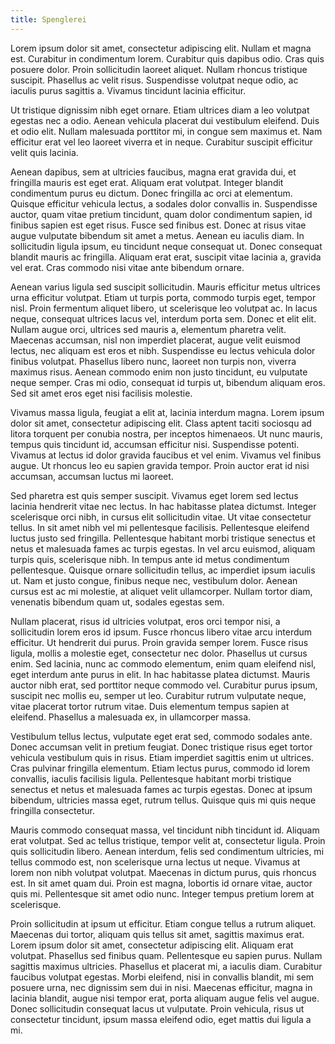 ```yaml
---
title: Spenglerei
---
```


Lorem ipsum dolor sit amet, consectetur adipiscing elit. Nullam et magna est. Curabitur in condimentum lorem. Curabitur quis dapibus odio. Cras quis posuere dolor. Proin sollicitudin laoreet aliquet. Nullam rhoncus tristique suscipit. Phasellus ac velit risus. Suspendisse volutpat neque odio, ac iaculis purus sagittis a. Vivamus tincidunt lacinia efficitur.

Ut tristique dignissim nibh eget ornare. Etiam ultrices diam a leo volutpat egestas nec a odio. Aenean vehicula placerat dui vestibulum eleifend. Duis et odio elit. Nullam malesuada porttitor mi, in congue sem maximus et. Nam efficitur erat vel leo laoreet viverra et in neque. Curabitur suscipit efficitur velit quis lacinia.

Aenean dapibus, sem at ultricies faucibus, magna erat gravida dui, et fringilla mauris est eget erat. Aliquam erat volutpat. Integer blandit condimentum purus eu dictum. Donec fringilla ac orci at elementum. Quisque efficitur vehicula lectus, a sodales dolor convallis in. Suspendisse auctor, quam vitae pretium tincidunt, quam dolor condimentum sapien, id finibus sapien est eget risus. Fusce sed finibus est. Donec at risus vitae augue vulputate bibendum sit amet a metus. Aenean eu iaculis diam. In sollicitudin ligula ipsum, eu tincidunt neque consequat ut. Donec consequat blandit mauris ac fringilla. Aliquam erat erat, suscipit vitae lacinia a, gravida vel erat. Cras commodo nisi vitae ante bibendum ornare.

Aenean varius ligula sed suscipit sollicitudin. Mauris efficitur metus ultrices urna efficitur volutpat. Etiam ut turpis porta, commodo turpis eget, tempor nisl. Proin fermentum aliquet libero, ut scelerisque leo volutpat ac. In lacus neque, consequat ultrices lacus vel, interdum porta sem. Donec et elit elit. Nullam augue orci, ultrices sed mauris a, elementum pharetra velit. Maecenas accumsan, nisl non imperdiet placerat, augue velit euismod lectus, nec aliquam est eros et nibh. Suspendisse eu lectus vehicula dolor finibus volutpat. Phasellus libero nunc, laoreet non turpis non, viverra maximus risus. Aenean commodo enim non justo tincidunt, eu vulputate neque semper. Cras mi odio, consequat id turpis ut, bibendum aliquam eros. Sed sit amet eros eget nisi facilisis molestie.

Vivamus massa ligula, feugiat a elit at, lacinia interdum magna. Lorem ipsum dolor sit amet, consectetur adipiscing elit. Class aptent taciti sociosqu ad litora torquent per conubia nostra, per inceptos himenaeos. Ut nunc mauris, tempus quis tincidunt id, accumsan efficitur nisi. Suspendisse potenti. Vivamus at lectus id dolor gravida faucibus et vel enim. Vivamus vel finibus augue. Ut rhoncus leo eu sapien gravida tempor. Proin auctor erat id nisi accumsan, accumsan luctus mi laoreet.

Sed pharetra est quis semper suscipit. Vivamus eget lorem sed lectus lacinia hendrerit vitae nec lectus. In hac habitasse platea dictumst. Integer scelerisque orci nibh, in cursus elit sollicitudin vitae. Ut vitae consectetur tellus. In sit amet nibh vel mi pellentesque facilisis. Pellentesque eleifend luctus justo sed fringilla. Pellentesque habitant morbi tristique senectus et netus et malesuada fames ac turpis egestas. In vel arcu euismod, aliquam turpis quis, scelerisque nibh. In tempus ante id metus condimentum pellentesque. Quisque ornare sollicitudin tellus, ac imperdiet ipsum iaculis ut. Nam et justo congue, finibus neque nec, vestibulum dolor. Aenean cursus est ac mi molestie, at aliquet velit ullamcorper. Nullam tortor diam, venenatis bibendum quam ut, sodales egestas sem.

Nullam placerat, risus id ultricies volutpat, eros orci tempor nisi, a sollicitudin lorem eros id ipsum. Fusce rhoncus libero vitae arcu interdum efficitur. Ut hendrerit dui purus. Proin gravida semper lorem. Fusce risus ligula, mollis a molestie eget, consectetur nec dolor. Phasellus ut cursus enim. Sed lacinia, nunc ac commodo elementum, enim quam eleifend nisl, eget interdum ante purus in elit. In hac habitasse platea dictumst. Mauris auctor nibh erat, sed porttitor neque commodo vel. Curabitur purus ipsum, suscipit nec mollis eu, semper ut leo. Curabitur rutrum vulputate neque, vitae placerat tortor rutrum vitae. Duis elementum tempus sapien at eleifend. Phasellus a malesuada ex, in ullamcorper massa.

Vestibulum tellus lectus, vulputate eget erat sed, commodo sodales ante. Donec accumsan velit in pretium feugiat. Donec tristique risus eget tortor vehicula vestibulum quis in risus. Etiam imperdiet sagittis enim ut ultrices. Cras pulvinar fringilla elementum. Etiam lectus purus, commodo id lorem convallis, iaculis facilisis ligula. Pellentesque habitant morbi tristique senectus et netus et malesuada fames ac turpis egestas. Donec at ipsum bibendum, ultricies massa eget, rutrum tellus. Quisque quis mi quis neque fringilla consectetur.

Mauris commodo consequat massa, vel tincidunt nibh tincidunt id. Aliquam erat volutpat. Sed ac tellus tristique, tempor velit at, consectetur ligula. Proin quis sollicitudin libero. Aenean interdum, felis sed condimentum ultricies, mi tellus commodo est, non scelerisque urna lectus ut neque. Vivamus at lorem non nibh volutpat volutpat. Maecenas in dictum purus, quis rhoncus est. In sit amet quam dui. Proin est magna, lobortis id ornare vitae, auctor quis mi. Pellentesque sit amet odio nunc. Integer tempus pretium lorem at scelerisque.

Proin sollicitudin at ipsum ut efficitur. Etiam congue tellus a rutrum aliquet. Maecenas dui tortor, aliquam quis tellus sit amet, sagittis maximus erat. Lorem ipsum dolor sit amet, consectetur adipiscing elit. Aliquam erat volutpat. Phasellus sed finibus quam. Pellentesque eu sapien purus. Nullam sagittis maximus ultricies. Phasellus et placerat mi, a iaculis diam. Curabitur faucibus volutpat egestas. Morbi eleifend, nisi in convallis blandit, mi sem posuere urna, nec dignissim sem dui in nisi. Maecenas efficitur, magna in lacinia blandit, augue nisi tempor erat, porta aliquam augue felis vel augue. Donec sollicitudin consequat lacus ut vulputate. Proin vehicula, risus ut consectetur tincidunt, ipsum massa eleifend odio, eget mattis dui ligula a mi.
